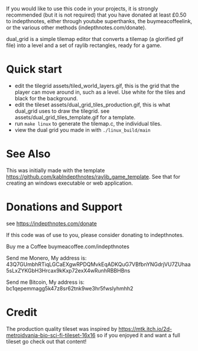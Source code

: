 If you would like to use this code in your projects, it is strongly recommended (but it is not required) that you have donated at least £0.50 to indepthnotes, either through youtube superthanks, the buymeacoffeelink, or the various other methods (indepthnotes.com/donate).

dual_grid is a simple tilemap editor that converts a tilemap (a glorified gif file) into a level and a set of raylib rectangles, ready for a game.

# Quick start
- edit the tilegrid assets/tiled_world_layers.gif, this is the grid that the player can move around in, such as a level. Use white for the tiles and black for the background.
- edit the tileset assets/dual_grid_tiles_production.gif, this is what dual_grid uses to draw the tilegrid. see assets/dual_grid_tiles_template.gif for a template.
- run `make linux` to generate the tilemap.c, the individual tiles.
- view the dual grid you made in with `./linux_build/main`

# See Also
This was initially made with the template https://github.com/kabIndepthnotes/raylib_game_template. See that for creating an windows executable or web application.

# Donations and Support
see https://indepthnotes.com/donate

If this code was of use to you, please consider donating to indepthnotes.

Buy me a Coffee buymeacoffee.com/indepthnotes

Send me Monero, My address is: 43Q7GUmbhRTiqLGCaEXgwRPDQMvkEqADKQuG7VBfbnYNGdrjVU7ZUhaa5sLxZYKGbH3Hrcax9kKxp72exX4wRunhRBBHBns

Send me Bitcoin, My address is: bc1qepemmagg5k47z8sr62tnk9we3hr5fwslyhmhh2

# Credit
The production quality tileset was inspired by https://mtk.itch.io/2d-metroidvania-bio-sci-fi-tileset-16x16 so if you enjoyed it and want a full tileset go check out that content!
